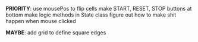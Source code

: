 **PRIORITY**:
    use mousePos to flip cells
    make START, RESET, STOP buttons at bottom 
    make logic methods in State class
    figure out how to make shit happen when mouse clicked

**MAYBE**:
    add grid to define square edges